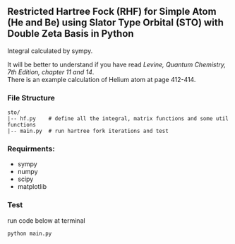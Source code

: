 ## **Restricted Hartree Fock (RHF)** for Simple Atom (He and Be) using **Slator Type Orbital (STO)** with **Double Zeta Basis** in Python

Integral calculated by sympy.

It will be better to understand if you have read *Levine, Quantum Chemistry, 7th Edition, chapter 11 and 14*.  
There is an example calculation of Helium atom at page 412-414.

### File Structure
```
sto/
|-- hf.py    # define all the integral, matrix functions and some util functions
|-- main.py  # run hartree fork iterations and test
```

### Requirments:
- sympy 
- numpy 
- scipy 
- matplotlib

### Test
run code below at terminal
```bash
python main.py
```

